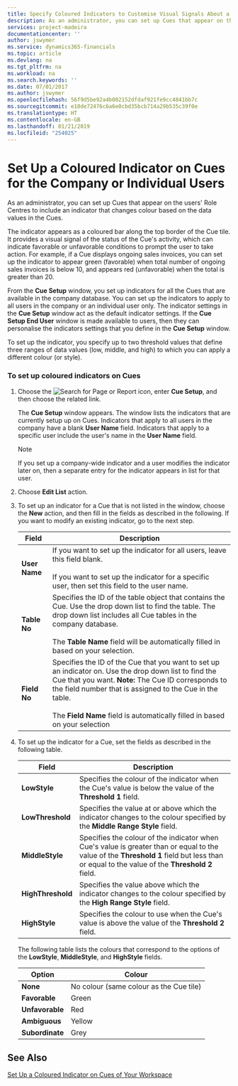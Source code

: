 ```yaml
---
title: Specify Coloured Indicators to Customise Visual Signals About a Cue's Activity for the Company or Individual Users | Microsoft Docs
description: As an administrator, you can set up Cues that appear on the users' Role Centres to include an indicator that changes colour based on the data values in the Cues.
services: project-madeira
documentationcenter: ''
author: jswymer
ms.service: dynamics365-financials
ms.topic: article
ms.devlang: na
ms.tgt_pltfrm: na
ms.workload: na
ms.search.keywords: ''
ms.date: 07/01/2017
ms.author: jswymer
ms.openlocfilehash: 56f9d5be92a4b002152dfdaf921fe9cc4841bb7c
ms.sourcegitcommit: e10de72476c6a6e0cbd35bcb714a29b535c39f0e
ms.translationtype: HT
ms.contentlocale: en-GB
ms.lasthandoff: 01/21/2019
ms.locfileid: "254025"
---
```

# <a name="set-up-a-colored-indicator-on-cues-for-the-company-or-individual-users"></a>Set Up a Coloured Indicator on Cues for the Company or Individual Users
As an administrator, you can set up Cues that appear on the users' Role Centres to include an indicator that changes colour based on the data values in the Cues.  
  
The indicator appears as a coloured bar along the top border of the Cue tile. It provides a visual signal of the status of the Cue's activity, which can indicate favorable or unfavorable conditions to prompt the user to take action. For example, if a Cue displays ongoing sales invoices, you can set up the indicator to appear green (favorable) when total number of ongoing sales invoices is below 10, and appears red (unfavorable) when the total is greater than 20.  
  
From the **Cue Setup** window, you set up indicators for all the Cues that are available in the company database. You can set up the indicators to apply to all users in the company or an individual user only. The indicator settings in the **Cue Setup** window act as the default indicator settings. If the **Cue Setup End User** window is made available to users, then they can personalise the indicators settings that you define in the **Cue Setup** window.  
  
To set up the indicator, you specify up to two threshold values that define three ranges of data values (low, middle, and high) to which you can apply a different colour (or style).  
  
### <a name="to-set-up-colored-indicators-on-cues"></a>To set up coloured indicators on Cues  
1. Choose the ![Search for Page or Report](media/ui-search/search_small.png "Search for Page or Report icon") icon, enter **Cue Setup**, and then choose the related link.  
  
     The **Cue Setup** window appears. The window lists the indicators that are currently setup up on Cues. Indicators that apply to all users in the company have a blank **User Name** field. Indicators that apply to a specific user include the user's name in the **User Name** field.  
  
    > [!NOTE]  
    >  If you set up a company-wide indicator and a user modifies the indicator later on, then a separate entry for the indicator appears in list for that user.  
  
2. Choose **Edit List** action.  
3. To set up an indicator for a Cue that is not listed in the window, choose the **New** action, and then fill in the fields as described in the following. If you want to modify an existing indicator, go to the next step.  
  
    |  Field  |  Description  |    
    |---------|---------------|  
    |**User Name**|If you want to set up the indicator for all users, leave this field blank.<br /><br /> If you want to set up the indicator for a specific user, then set this field to the user name.|  
    |**Table No**|Specifies the ID of the table object that contains the Cue. Use the drop down list to find the table. The drop down list includes all Cue tables in the company database.<br /><br /> The **Table Name** field will be automatically filled in based on your selection.|  
    |**Field No**|Specifies the ID of the Cue that you want to set up an indicator on. Use the drop down list to find the Cue that you want. **Note:**  The Cue ID corresponds to the field number that is assigned to the Cue in the table. <br /><br /> The **Field Name** field is automatically filled in based on your selection|  
  
4. To set up the indicator for a Cue, set the fields as described in the following table.  
  
    |  Field  |  Description  |    
    |---------|---------------|  
    |**LowStyle**|Specifies the colour of the indicator when the Cue's value is below the value of the **Threshold 1** field.|  
    |**LowThreshold**|Specifies the value at or above which the indicator changes to the colour specified by the **Middle Range Style** field.|  
    |**MiddleStyle**|Specifies the colour of the indicator when Cue's value is greater than or equal to the value of the **Threshold 1** field but less than or equal to the value of the **Threshold 2** field.|  
    |**HighThreshold**|Specifies the value above which the indicator changes to the colour specified by the **High Range Style** field.|  
    |**HighStyle**|Specifies the colour to use when the Cue's value is above the value of the **Threshold 2** field.|  
  
     The following table lists the colours that correspond to the options of the **LowStyle**, **MiddleStyle**, and **HighStyle** fields.  
  
    |  Option  |  Colour  |  
    |----------|---------|  
    |**None**|No colour (same colour as the Cue tile)|  
    |**Favorable**|Green|  
    |**Unfavorable**|Red|  
    |**Ambiguous**|Yellow|  
    |**Subordinate**|Grey|  
  
## <a name="see-also"></a>See Also  
[Set Up a Coloured Indicator on Cues of Your Workspace](ui-how-setup-colored-indicator-cues.md)  